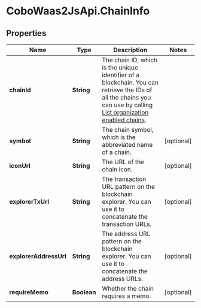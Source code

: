 # CoboWaas2JsApi.ChainInfo

## Properties

Name | Type | Description | Notes
------------ | ------------- | ------------- | -------------
**chainId** | **String** | The chain ID, which is the unique identifier of a blockchain. You can retrieve the IDs of all the chains you can use by calling [List organization enabled chains](/v2/api-references/wallets/list-organization-enabled-chains). | 
**symbol** | **String** | The chain symbol, which is the abbreviated name of a chain. | [optional] 
**iconUrl** | **String** | The URL of the chain icon. | [optional] 
**explorerTxUrl** | **String** | The transaction URL pattern on the blockchain explorer. You can use it to concatenate the transaction URLs. | [optional] 
**explorerAddressUrl** | **String** | The address URL pattern on the blockchain explorer. You can use it to concatenate the address URLs. | [optional] 
**requireMemo** | **Boolean** | Whether the chain requires a memo. | [optional] 


